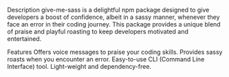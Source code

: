 Description
give-me-sass is a delightful npm package designed to give developers a boost of confidence, albeit in a sassy manner, whenever they face an error in their coding journey. This package provides a unique blend of praise and playful roasting to keep developers motivated and entertained.

Features
Offers voice messages to praise your coding skills.
Provides sassy roasts when you encounter an error.
Easy-to-use CLI (Command Line Interface) tool.
Light-weight and dependency-free.
